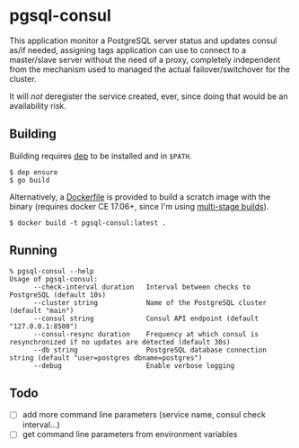# pgsql-consul

This application monitor a PostgreSQL server status and updates consul as/if needed, assigning tags application can use to connect to a master/slave server without the need of a proxy, completely independent from the mechanism used to managed the actual failover/switchover for the cluster.

It will *not* deregister the service created, ever, since doing that would be
an availability risk.

## Building

Building requires [dep](https://github.com/golang/dep) to be installed and in `$PATH`.

```
$ dep ensure
$ go build
```

Alternatively, a [Dockerfile](Dockerfile) is provided to build a scratch image with the binary (requires docker CE 17.06+, since I'm using [multi-stage builds](https://docs.docker.com/v17.06/engine/userguide/eng-image/multistage-build/)).

```
$ docker build -t pgsql-consul:latest .
```

## Running

```
% pgsql-consul --help
Usage of pgsql-consul:
      --check-interval duration   Interval between checks to PostgreSQL (default 10s)
      --cluster string            Name of the PostgreSQL cluster (default "main")
      --consul string             Consul API endpoint (default "127.0.0.1:8500")
      --consul-resync duration    Frequency at which consul is resynchronized if no updates are detected (default 30s)
      --db string                 PostgreSQL database connection string (default "user=postgres dbname=postgres")
      --debug                     Enable verbose logging
```

## Todo

- [ ] add more command line parameters (service name, consul check interval...)
- [ ] get command line parameters from environment variables
